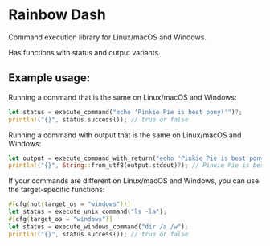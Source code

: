 # Rainbow Dash

Command execution library for Linux/macOS and Windows.

Has functions with status and output variants.

## Example usage:

Running a command that is the same on Linux/macOS and Windows:
```rust
let status = execute_command("echo 'Pinkie Pie is best pony!'")?;
println!("{}", status.success()); // true or false
```

Running a command with output that is the same on Linux/macOS and Windows:
```rust
let output = execute_command_with_return("echo 'Pinkie Pie is best pony!'")?;
println!("{}", String::from_utf8(output.stdout)?); // Pinkie Pie is best pony!
```

If your commands are different on Linux/macOS and Windows, you can use the target-specific functions:
```rust
#[cfg(not(target_os = "windows"))]
let status = execute_unix_command("ls -la");
#[cfg(target_os = "windows")]
let status = execute_windows_command("dir /a /w");
println!("{}", status.success()); // true or false
```
